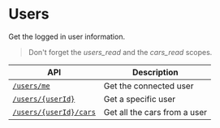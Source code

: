 # Users

Get the logged in user information.

> Don't forget the *users_read* and the *cars_read* scopes.

|API|Description|
|---|---|
|[`/users/me`](me.md)|Get the connected user|
|[`/users/{userId}`](user_id.md)|Get a specific user|
|[`/users/{userId}/cars`](cars.md)|Get all the cars from a user|